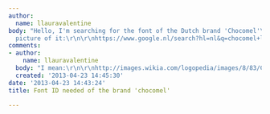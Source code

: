 ```yaml
---
author:
  name: llauravalentine
body: "Hello, I'm searching for the font of the Dutch brand 'Chocomel'\r\nHere's a
  picture of it:\r\n\r\nhttps://www.google.nl/search?hl=nl&q=chocomel+logo&bav=on.2,or.r_cp.r_qf.&bvm=bv.45512109,d.d2k&biw=1437&bih=666&um=1&ie=UTF-8&tbm=isch&source=og&sa=N&tab=wi&authuser=0&ei=r492UYWON4nZOoyAgZgD#imgrc=nW35AlMenkGoMM%3A%3BzKA810z4nqAjLM%3Bhttp%253A%252F%252Fimages.wikia.com%252Flogopedia%252Fimages%252F8%252F83%252FChocomel_logo.png%3Bhttp%253A%252F%252Flogos.wikia.com%252Fwiki%252FFile%253AChocomel_logo.png%3B1523%3B920"
comments:
- author:
    name: llauravalentine
  body: "I mean:\r\n\r\nhttp://images.wikia.com/logopedia/images/8/83/Chocomel_logo.png"
  created: '2013-04-23 14:45:30'
date: '2013-04-23 14:43:24'
title: Font ID needed of the brand 'chocomel'

---
```

